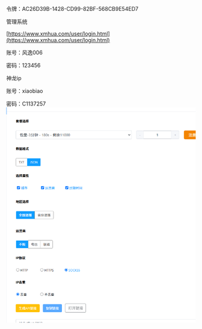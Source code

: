 令牌：AC26D39B-1428-CD99-82BF-568CB9E54ED7

管理系统

[https://www.xmhua.com/user/login.html](https://www.xmhua.com/user/login.html)

账号：风逸006

密码：123456

神龙ip

账号：xiaobiao

密码：C1137257
![|550](Pasted%20image%2020250521135733.png)
